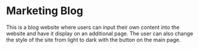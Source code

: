 # Marketing Blog

This is a blog website where users can input their own content into the website and have it display on an additional page. The user can also change the style of the site from light to dark with the button on the main page. 


